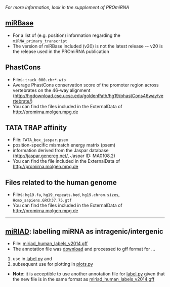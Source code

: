_For more information, look in the supplement of PROmiRNA_

## [miRBase](http://www.mirbase.org)
- For a list of (e.g. position) information regarding the `miRNA_primary_transcript`
- The version of miRBase included (v20) is not the latest release -- v20 is the release used in the PROmiRNA publication

## PhastCons
- Files: `track_000.chr*.wib`
- Average PhastCons conservation score of the promoter region across vertebrates
 on the 46-way alignment (http://hgdownload.cse.ucsc.edu/goldenPath/hg19/phastCons46way/vertebrate/)
- You can find the files included in the ExternalData of http://promirna.molgen.mpg.de

## TATA TRAP affinity
- File: `TATA_box_jaspar.psem`
- position-specific mismatch energy matrix (psem)
- information derived from the Jaspar database (http://jaspar.genereg.net/, Jaspar ID: MA0108.2)
- You can find the file included in the ExternalData of http://promirna.molgen.mpg.de

## Files related to the human genome
- Files: `hg19.fa`, `hg19_repeats.bed`, `hg19.chrom.sizes`, `Homo_sapiens.GRCh37.75.gtf`
- You can find the files included in the ExternalData of http://promirna.molgen.mpg.de


* * *
## [miRIAD](http://www.bioinfo.mochsl.org.br/miriad): labelling miRNA as	intragenic/intergenic
- File: [miriad_human_labels_v2014.gff](miriad_human_labels_v2014.gff)
- The annotation file was [download](http://www.bioinfo.mochsl.org.br/miriad/downloads)
  and processed to gff format for ...
 1. use in [label.py](../code/label.py) and
 2. subsequent use for plotting in [plots.py](../code/plots.py)
- **Note**: it is acceptible to use another annotation file for [label.py](../code/label.py) given that the new file is in the same format as [miriad_human_labels_v2014.gff](miriad_human_labels_v2014.gff)
